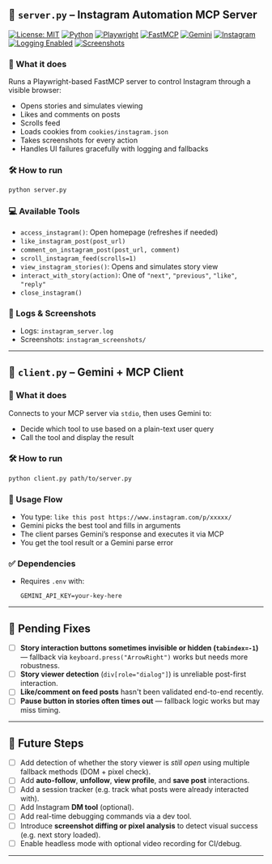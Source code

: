 ## 📡 `server.py` – Instagram Automation MCP Server

[![License: MIT](https://img.shields.io/badge/License-MIT-blue.svg?style=flat-square)](LICENSE)
[![Python](https://img.shields.io/badge/Python-3.10+-blue?logo=python&style=flat-square)](https://www.python.org/)
[![Playwright](https://img.shields.io/badge/Automation-Playwright-45ba63?logo=microsoft&style=flat-square)](https://playwright.dev/)
[![FastMCP](https://img.shields.io/badge/Agent-FastMCP-FFD700?style=flat-square)](https://github.com/juand-r/playwright-mcp)
[![Gemini](https://img.shields.io/badge/LLM-Gemini-4285F4?logo=google&style=flat-square)](https://ai.google.dev/)
[![Instagram](https://img.shields.io/badge/Automates-Instagram-E4405F?logo=instagram&style=flat-square)](https://instagram.com/)
[![Logging Enabled](https://img.shields.io/badge/Logs-Enabled-brightgreen?style=flat-square)](instagram_server.log)
[![Screenshots](https://img.shields.io/badge/Screenshots-Enabled-blueviolet?style=flat-square)](instagram_screenshots/)

### 🔧 What it does
Runs a Playwright-based FastMCP server to control Instagram through a visible browser:
- Opens stories and simulates viewing
- Likes and comments on posts
- Scrolls feed
- Loads cookies from `cookies/instagram.json`
- Takes screenshots for every action
- Handles UI failures gracefully with logging and fallbacks

### 🛠️ How to run
```bash
python server.py
```

### 💻 Available Tools
- `access_instagram()`: Open homepage (refreshes if needed)
- `like_instagram_post(post_url)`
- `comment_on_instagram_post(post_url, comment)`
- `scroll_instagram_feed(scrolls=1)`
- `view_instagram_stories()`: Opens and simulates story view
- `interact_with_story(action)`: One of `"next"`, `"previous"`, `"like"`, `"reply"`
- `close_instagram()`

### 📁 Logs & Screenshots
- Logs: `instagram_server.log`
- Screenshots: `instagram_screenshots/`

---

## 🧠 `client.py` – Gemini + MCP Client

### 🔧 What it does
Connects to your MCP server via `stdio`, then uses Gemini to:
- Decide which tool to use based on a plain-text user query
- Call the tool and display the result

### 🛠️ How to run
```bash
python client.py path/to/server.py
```

### 🔁 Usage Flow
- You type: `like this post https://www.instagram.com/p/xxxxx/`
- Gemini picks the best tool and fills in arguments
- The client parses Gemini’s response and executes it via MCP
- You get the tool result or a Gemini parse error

### ✅ Dependencies
- Requires `.env` with:
  ```
  GEMINI_API_KEY=your-key-here
  ```

---

## 🔧 Pending Fixes

- [ ] **Story interaction buttons sometimes invisible or hidden (`tabindex=-1`)** — fallback via `keyboard.press("ArrowRight")` works but needs more robustness.
- [ ] **Story viewer detection** (`div[role="dialog"]`) is unreliable post-first interaction.
- [ ] **Like/comment on feed posts** hasn't been validated end-to-end recently.
- [ ] **Pause button in stories often times out** — fallback logic works but may miss timing.

---

## 🚀 Future Steps

- [ ] Add detection of whether the story viewer is *still open* using multiple fallback methods (DOM + pixel check).
- [ ] Add **auto-follow**, **unfollow**, **view profile**, and **save post** interactions.
- [ ] Add a session tracker (e.g. track what posts were already interacted with).
- [ ] Add Instagram **DM tool** (optional).
- [ ] Add real-time debugging commands via a dev tool.
- [ ] Introduce **screenshot diffing or pixel analysis** to detect visual success (e.g. next story loaded).
- [ ] Enable headless mode with optional video recording for CI/debug.

---
